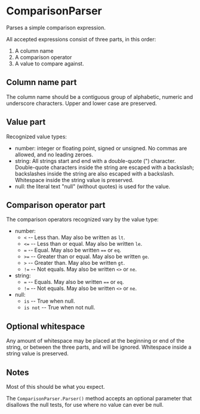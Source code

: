 ﻿# ComparisonParser

Parses a simple comparison expression.

All accepted expressions consist of three parts, in this order:
1. A column name
1. A comparison operator
1. A value to compare against.

## Column name part
The column name should be a contiguous group of alphabetic, numeric and underscore characters.
Upper and lower case are preserved.

## Value part
Recognized value types:
- number: integer or floating point, signed or unsigned. No commas are allowed, and no leading zeroes.
- string: All strings start and end with a double-quote (") character. Double-quote characters inside the string are escaped with a backslash; backslashes inside the string are also escaped with a backslash. Whitespace inside the string value is preserved.
- null: the literal text "null" (without quotes) is used for the value.

## Comparison operator part
The comparison operators recognized vary by the value type:
- number:
    - `<` -- Less than. May also be written as `lt`.
    - `<=` -- Less than or equal. May also be written `le`.
    - `=` -- Equal. May also be written `==` or `eq`.
    - `>=` -- Greater than or equal. May also be written `ge`.
    - `>` -- Greater than. May also be written `gt`.
    - `!=` -- Not equals. May also be written `<>` or `ne`.
- string:
    - `=` -- Equals. May also be written `==` or `eq`.
    - `!=` -- Not equals. May also be written `<>` or `ne`.
- null:
    - `is` -- True when null.
    - `is not` -- True when not null.

## Optional whitespace
Any amount of whitespace may be placed at the beginning or end of the string, or between the three parts, and will be ignored.
Whitespace inside a string value is preserved.

## Notes
Most of this should be what you expect.

The `ComparisonParser.Parser()` method accepts an optional parameter that disallows the null tests, for use where no value can ever be null.
